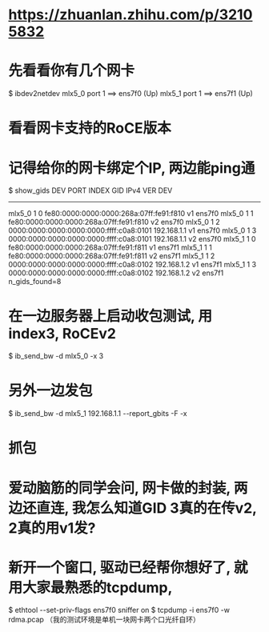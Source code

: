 # https://zhuanlan.zhihu.com/p/32105832
# 先看看你有几个网卡
$ ibdev2netdev
mlx5_0 port 1 ==> ens7f0 (Up)
mlx5_1 port 1 ==> ens7f1 (Up)
# 看看网卡支持的RoCE版本
# 记得给你的网卡绑定个IP, 两边能ping通
$ show_gids
DEV	PORT	INDEX	GID					IPv4  		VER	DEV
---	----	-----	---					------------  	---	---
mlx5_0	1	0	fe80:0000:0000:0000:268a:07ff:fe91:f810			v1	ens7f0
mlx5_0	1	1	fe80:0000:0000:0000:268a:07ff:fe91:f810			v2	ens7f0
mlx5_0	1	2	0000:0000:0000:0000:0000:ffff:c0a8:0101	192.168.1.1  	v1	ens7f0
mlx5_0	1	3	0000:0000:0000:0000:0000:ffff:c0a8:0101	192.168.1.1  	v2	ens7f0
mlx5_1	1	0	fe80:0000:0000:0000:268a:07ff:fe91:f811			v1	ens7f1
mlx5_1	1	1	fe80:0000:0000:0000:268a:07ff:fe91:f811			v2	ens7f1
mlx5_1	1	2	0000:0000:0000:0000:0000:ffff:c0a8:0102	192.168.1.2  	v1	ens7f1
mlx5_1	1	3	0000:0000:0000:0000:0000:ffff:c0a8:0102	192.168.1.2  	v2	ens7f1
n_gids_found=8
# 在一边服务器上启动收包测试, 用index3, RoCEv2
$ ib_send_bw -d mlx5_0 -x 3
# 另外一边发包
$ ib_send_bw -d mlx5_1 192.168.1.1 --report_gbits -F -x 

# 抓包
# 爱动脑筋的同学会问, 网卡做的封装, 两边还直连, 我怎么知道GID 3真的在传v2, 2真的用v1发?
# 新开一个窗口, 驱动已经帮你想好了, 就用大家最熟悉的tcpdump, 
$ ethtool --set-priv-flags ens7f0 sniffer on
$ tcpdump -i ens7f0 -w rdma.pcap
（我的测试环境是单机一块网卡两个口光纤自环）
